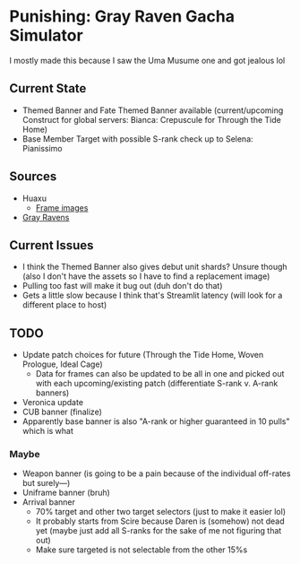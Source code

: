 # Punishing: Gray Raven Gacha Simulator
I mostly made this because I saw the Uma Musume one and got jealous lol

## Current State
- Themed Banner and Fate Themed Banner available (current/upcoming Construct for global servers: Bianca: Crepuscule for Through the Tide Home)
- Base Member Target with possible S-rank check up to Selena: Pianissimo

## Sources
- Huaxu
  - [Frame images](https://assets.huaxu.app/browse/cn/image/role/?layout=grid)
- [Gray Ravens](https://grayravens.com/wiki/GRAY_RAVENS)

## Current Issues
- I think the Themed Banner also gives debut unit shards? Unsure though (also I don't have the assets so I have to find a replacement image)
- Pulling too fast will make it bug out (duh don't do that)
- Gets a little slow because I think that's Streamlit latency (will look for a different place to host)

## TODO
- Update patch choices for future (Through the Tide Home, Woven Prologue, Ideal Cage)
  - Data for frames can also be updated to be all in one and picked out with each upcoming/existing patch (differentiate S-rank v. A-rank banners)
- Veronica update
- CUB banner (finalize)
- Apparently base banner is also "A-rank or higher guaranteed in 10 pulls" which is what

### Maybe
- Weapon banner (is going to be a pain because of the individual off-rates but surely—)
- Uniframe banner (bruh)
- Arrival banner
  - 70% target and other two target selectors (just to make it easier lol)
  - It probably starts from Scire because Daren is (somehow) not dead yet (maybe just add all S-ranks for the sake of me not figuring that out)
  - Make sure targeted is not selectable from the other 15%s
